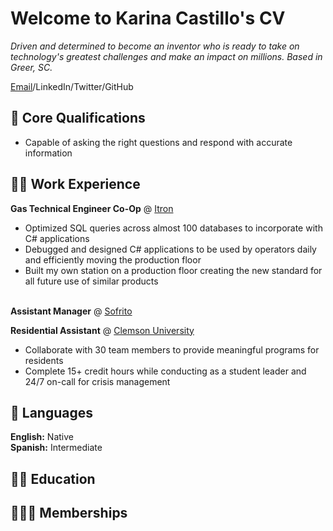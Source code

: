 # Welcome to Karina Castillo's CV

_Driven and determined to become an inventor who is ready to take on technology's greatest challenges and make an impact on millions. Based in Greer, SC._

[Email](mailto:k.annabel0@gmail.com)/LinkedIn/Twitter/GitHub

## 📌 Core Qualifications 
-	Capable of asking the right questions and respond with accurate information

## 👩‍💼 Work Experience

**Gas Technical Engineer Co-Op** @ [Itron](google.com) <br>
- Optimized SQL queries across almost 100 databases to incorporate with C# applications
-	Debugged and designed C# applications to be used by operators daily and efficiently moving the production floor
-	Built my own station on a production floor creating the new standard for all future use of similar products 
<br><br>

**Assistant Manager** @ [Sofrito](googl.com) <br>

**Residential Assistant** @ [Clemson University](google.com) <br>
- Collaborate with 30 team members to provide meaningful programs for residents
- Complete 15+ credit hours while conducting as a student leader and 24/7 on-call for crisis management 

## 💬 Languages

**English:** Native <br>
**Spanish:** Intermediate

## 👩‍🎓 Education

## 🧑‍🤝‍🧑 Memberships
